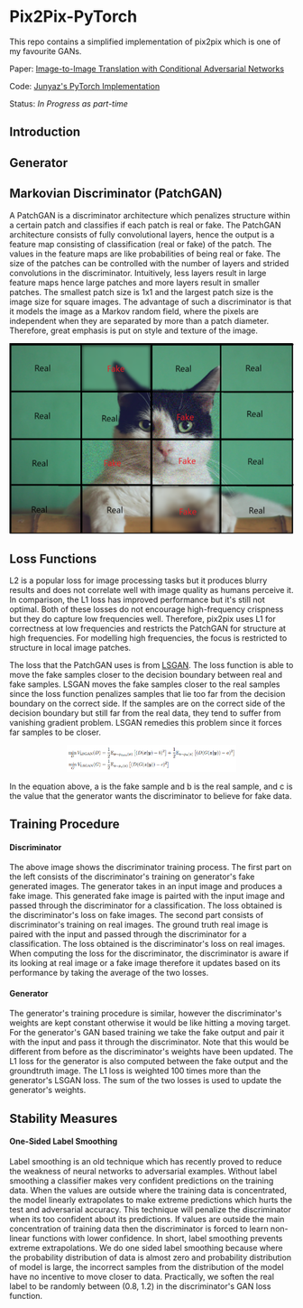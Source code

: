 # Pix2Pix-PyTorch
 
This repo contains a simplified implementation of pix2pix which is one of my favourite GANs. 

Paper: [Image-to-Image Translation with Conditional Adversarial Networks](https://arxiv.org/pdf/1611.07004.pdf) 

Code: [Junyaz's PyTorch Implementation](https://github.com/junyanz/pytorch-CycleGAN-and-pix2pix)

Status: *In Progress as part-time*

## Introduction

## Generator

## Markovian Discriminator (PatchGAN)
A PatchGAN is a discriminator architecture which penalizes structure within a certain patch and classifies if each patch is real or fake. The PatchGAN architecture consists of fully convolutional layers, hence the output is a feature map consisting of classification (real or fake) of the patch. The values in the feature maps are like probabilities of being real or fake. The size of the patches can be controlled with the number of layers and strided convolutions in the discriminator. Intuitively, less layers result in large feature maps hence large patches and more layers result in smaller patches. The smallest patch size is 1x1 and the largest patch size is the image size for square images. The advantage of such a discriminator is that it models the image as a Markov random field, where the pixels are independent when they are separated by more than a patch diameter. Therefore, great emphasis is put on style and texture of the image. 

<p align="center">
  <img src="readme/PatchGAN.png" width="600px"/>
</p>


## Loss Functions 
L2 is a popular loss for image processing tasks but it produces blurry results and does not correlate well with image quality as humans perceive it. In comparison, the L1 loss has improved performance but it's still not optimal. Both of these losses do not encourage high-frequency crispness but they do capture low frequencies well. Therefore, pix2pix uses L1 for correctness at low frequencies and restricts the PatchGAN for structure at high frequencies. For modelling high frequencies, the focus is restricted to structure in local image patches. 

The loss that the PatchGAN uses is from [LSGAN](https://arxiv.org/pdf/1611.04076.pdf). The loss function is able to move the fake samples closer to the decision boundary between real and fake samples. LSGAN moves the fake samples closer to the real samples since the loss function penalizes samples that lie too far from the decision boundary on the correct side. If the samples are on the correct side of the decision boundary but still far from the real data, they tend to suffer from vanishing gradient problem. LSGAN remedies this problem since it forces far samples to be closer. 

<p align="center">
  <img src="readme/LSGAN.png" width="300px"/>
</p>

In the equation above, a is the fake sample and b is the real sample, and c is the value that the generator wants the discriminator to believe for fake data.  

## Training Procedure
#### Discriminator
The above image shows the discriminator training process. The first part on the left consists of the discriminator's training on generator's fake generated images. The generator takes in an input image and produces a fake image. This generated fake image is pairted with the input image and passed through the discriminator for a classification. The loss obtained is the discriminator's loss on fake images. The second part consists of discriminator's training on real images. The ground truth real image is paired with the input and passed through the discriminator for a classification. The loss obtained is the discriminator's loss on real images. When computing the loss for the discriminator, the discriminator is aware if its looking at real image or a fake image therefore it updates based on its performance by taking the average of the two losses. 

#### Generator
The generator's training procedure is similar, however the discriminator's weights are kept constant otherwise it would be like hitting a moving target. For the generator's GAN based training we take the fake output and pair it with the input and pass it through the discriminator. Note that this would be different from before as the discriminator's weights have been updated. The L1 loss for the generator is also computed between the fake output and the groundtruth image. The L1 loss is weighted 100 times more than the generator's LSGAN loss. The sum of the two losses is used to update the generator's weights.


## Stability Measures
#### One-Sided Label Smoothing
Label smoothing is an old technique which has recently proved to reduce the weakness of neural networks to adversarial examples. Without label smoothing a classifier makes very confident predictions on the training data. When the values are outside where the training data is concentrated, the model linearly extrapolates to make extreme predictions which hurts the test and adversarial accuracy. This technique will penalize the discriminator when its too confident about its predictions. If values are outside the main concentration of training data then the discriminator is forced to learn non-linear functions with lower confidence. In short, label smoothing prevents extreme extrapolations. We do one sided label smoothing because where the probability distribution of data is almost zero and probability distribution of model is large, the incorrect samples from the distribution of the model have no incentive to move closer to data. Practically, we soften the real label to be randomly between (0.8, 1.2) in the discriminator's GAN loss function. 